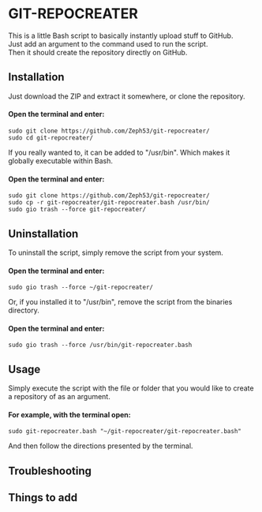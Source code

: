 # GIT-REPOCREATER  

This is a little Bash script to basically instantly upload stuff to GitHub.  
Just add an argument to the command used to run the script.  
Then it should create the repository directly on GitHub.  

## Installation  
Just download the ZIP and extract it somewhere, or clone the repository.  
#### Open the terminal and enter:  
    sudo git clone https://github.com/Zeph53/git-repocreater/
    sudo cd git-repocreater/
If you really wanted to, it can be added to "/usr/bin". Which makes it globally executable within Bash.  
#### Open the terminal and enter:  
    sudo git clone https://github.com/Zeph53/git-repocreater/
    sudo cp -r git-repocreater/git-repocreater.bash /usr/bin/
    sudo gio trash --force git-repocreater/
## Uninstallation  
To uninstall the script, simply remove the script from your system.  
#### Open the terminal and enter:  
    sudo gio trash --force ~/git-repocreater/
Or, if you installed it to "/usr/bin", remove the script from the binaries directory.  
#### Open the terminal and enter:  
    sudo gio trash --force /usr/bin/git-repocreater.bash
## Usage  
Simply execute the script with the file or folder that you would like to create a repository of as an argument.  
#### For example, with the terminal open:  
    sudo git-repocreater.bash "~/git-repocreater/git-repocreater.bash"
And then follow the directions presented by the terminal.  
## Troubleshooting  

## Things to add  

##  
